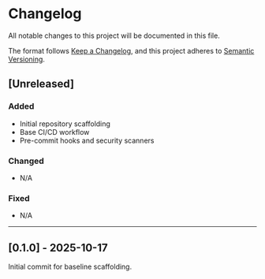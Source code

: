 # Changelog

All notable changes to this project will be documented in this file.

The format follows [Keep a Changelog](https://keepachangelog.com/en/1.1.0/),
and this project adheres to [Semantic Versioning](https://semver.org/spec/v2.0.0.html).

## [Unreleased]

### Added
- Initial repository scaffolding
- Base CI/CD workflow
- Pre-commit hooks and security scanners

### Changed
- N/A

### Fixed
- N/A

---

## [0.1.0] - 2025-10-17
Initial commit for baseline scaffolding.